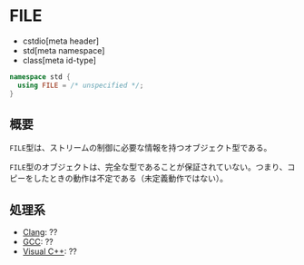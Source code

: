 # FILE
* cstdio[meta header]
* std[meta namespace]
* class[meta id-type]

```cpp
namespace std {
  using FILE = /* unspecified */;
}
```

## 概要
`FILE`型は、ストリームの制御に必要な情報を持つオブジェクト型である。

`FILE`型のオブジェクトは、完全な型であることが保証されていない。つまり、コピーをしたときの動作は不定である（未定義動作ではない）。

## 処理系

- [Clang](/implementation.md#clang): ??
- [GCC](/implementation.md#gcc): ??
- [Visual C++](/implementation.md#visual_cpp): ??
